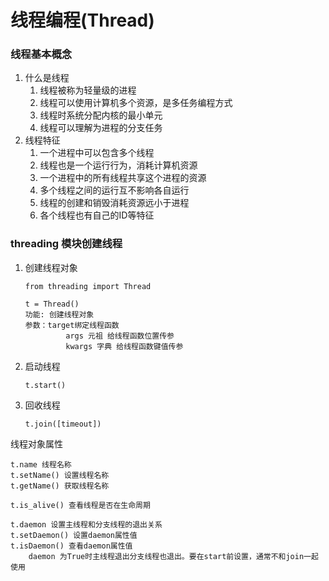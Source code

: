 # 线程编程(Thread)

### 线程基本概念

1. 什么是线程
   1. 线程被称为轻量级的进程
   2. 线程可以使用计算机多个资源，是多任务编程方式
   3. 线程时系统分配内核的最小单元
   4. 线程可以理解为进程的分支任务
2. 线程特征
   1. 一个进程中可以包含多个线程
   2. 线程也是一个运行行为，消耗计算机资源
   3. 一个进程中的所有线程共享这个进程的资源
   4. 多个线程之间的运行互不影响各自运行
   5. 线程的创建和销毁消耗资源远小于进程
   6. 各个线程也有自己的ID等特征

### threading 模块创建线程

1. 创建线程对象

   ```
   from threading import Thread
   
   t = Thread()
   功能: 创建线程对象
   参数：target绑定线程函数
   			args 元祖 给线程函数位置传参
   			kwargs 字典 给线程函数键值传参
   ```

2. 启动线程

   ```
   t.start()
   ```

3. 回收线程

   ```
   t.join([timeout])
   ```

线程对象属性

``` 
t.name 线程名称
t.setName() 设置线程名称
t.getName() 获取线程名称

t.is_alive() 查看线程是否在生命周期

t.daemon 设置主线程和分支线程的退出关系
t.setDaemon() 设置daemon属性值
t.isDaemon() 查看daemon属性值
 	daemon 为True时主线程退出分支线程也退出。要在start前设置，通常不和join一起使用
```


